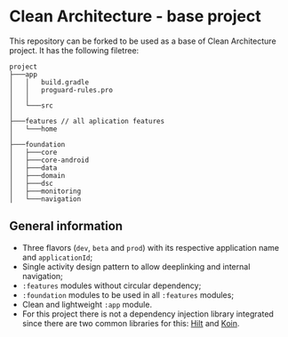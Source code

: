 # Clean Architecture - base project

This repository can be forked to be used as a base of Clean Architecture project. It has the following filetree:

```
project
├───app
│   │   build.gradle
│   │   proguard-rules.pro
│   │
│   └───src
│
├───features // all aplication features
│   └───home
│
├───foundation
│   ├───core
│   ├───core-android
│   ├───data
│   ├───domain
│   ├───dsc
│   ├───monitoring
│   └───navigation
```

## General information

- Three flavors (`dev`, `beta` and `prod`) with its respective application name and `applicationId`;
- Single activity design pattern to allow deeplinking and internal navigation;
- `:features` modules without circular dependency;
- `:foundation` modules to be used in all `:features` modules;
- Clean and lightweight `:app` module.
- For this project there is not a dependency injection library integrated since there are two common libraries for this: [Hilt](https://developer.android.com/training/dependency-injection/hilt-android) and [Koin](https://insert-koin.io/docs/quickstart/android/).

